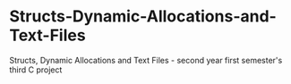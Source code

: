 # Structs-Dynamic-Allocations-and-Text-Files
Structs, Dynamic Allocations and Text Files - second year first semester's third C project
